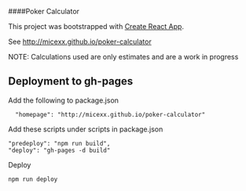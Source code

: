
####Poker Calculator

This project was bootstrapped with [Create React App](https://github.com/facebook/create-react-app).

See http://micexx.github.io/poker-calculator

NOTE: Calculations used are only estimates and are a work in progress

Deployment to gh-pages
-----------
Add the following to package.json
```
  "homepage": "http://micexx.github.io/poker-calculator"
  ```
  
  Add these scripts under scripts in package.json
  ```
  "predeploy": "npm run build",
  "deploy": "gh-pages -d build"
  ```

Deploy
  ```
  npm run deploy
  ```
